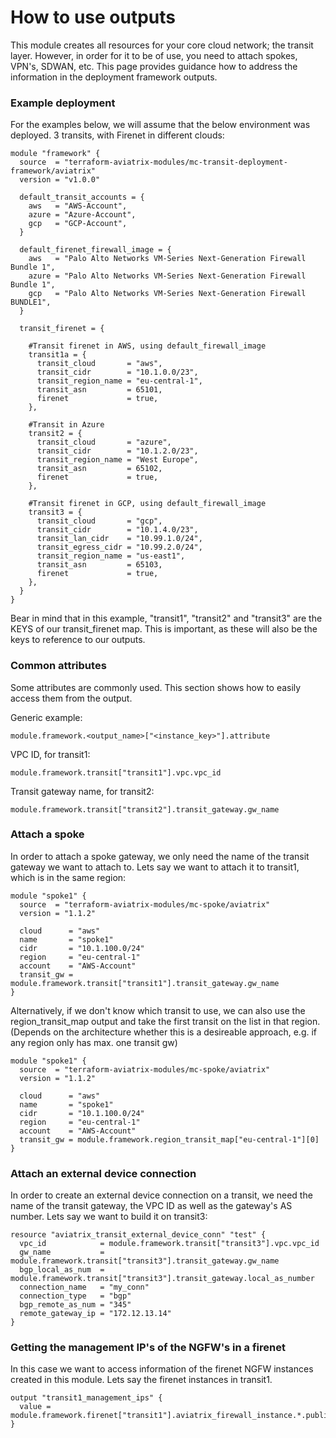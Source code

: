 # How to use outputs
This module creates all resources for your core cloud network; the transit layer. However, in order for it to be of use, you need to attach spokes, VPN's, SDWAN, etc. This page provides guidance how to address the information in the deployment framework outputs.

### Example deployment
For the examples below, we will assume that the below environment was deployed. 3 transits, with Firenet in different clouds:

```
module "framework" {
  source  = "terraform-aviatrix-modules/mc-transit-deployment-framework/aviatrix"
  version = "v1.0.0"

  default_transit_accounts = {
    aws   = "AWS-Account",
    azure = "Azure-Account",
    gcp   = "GCP-Account",
  }

  default_firenet_firewall_image = {
    aws   = "Palo Alto Networks VM-Series Next-Generation Firewall Bundle 1",
    azure = "Palo Alto Networks VM-Series Next-Generation Firewall Bundle 1",
    gcp   = "Palo Alto Networks VM-Series Next-Generation Firewall BUNDLE1",
  }

  transit_firenet = {

    #Transit firenet in AWS, using default_firewall_image
    transit1a = {          
      transit_cloud       = "aws",
      transit_cidr        = "10.1.0.0/23",
      transit_region_name = "eu-central-1",
      transit_asn         = 65101,
      firenet             = true,
    },

    #Transit in Azure
    transit2 = {
      transit_cloud       = "azure",
      transit_cidr        = "10.1.2.0/23",
      transit_region_name = "West Europe",
      transit_asn         = 65102,
      firenet             = true,
    },

    #Transit firenet in GCP, using default_firewall_image
    transit3 = {
      transit_cloud       = "gcp",
      transit_cidr        = "10.1.4.0/23",
      transit_lan_cidr    = "10.99.1.0/24",
      transit_egress_cidr = "10.99.2.0/24",
      transit_region_name = "us-east1",
      transit_asn         = 65103,
      firenet             = true,
    },    
  }
}
```
Bear in mind that in this example, "transit1", "transit2" and "transit3" are the KEYS of our transit_firenet map. This is important, as these will also be the keys to reference to our outputs.

### Common attributes
Some attributes are commonly used. This section shows how to easily access them from the output.

Generic example:
```
module.framework.<output_name>["<instance_key>"].attribute
```

VPC ID, for transit1:
```
module.framework.transit["transit1"].vpc.vpc_id
```

Transit gateway name, for transit2:
```
module.framework.transit["transit2"].transit_gateway.gw_name
```

### Attach a spoke
In order to attach a spoke gateway, we only need the name of the transit gateway we want to attach to. Lets say we want to attach it to transit1, which is in the same region:
```
module "spoke1" {
  source  = "terraform-aviatrix-modules/mc-spoke/aviatrix"
  version = "1.1.2"

  cloud      = "aws"
  name       = "spoke1"
  cidr       = "10.1.100.0/24"
  region     = "eu-central-1"
  account    = "AWS-Account"
  transit_gw = module.framework.transit["transit1"].transit_gateway.gw_name
}
```

Alternatively, if we don't know which transit to use, we can also use the region_transit_map output and take the first transit on the list in that region. (Depends on the architecture whether this is a desireable approach, e.g. if any region only has max. one transit gw)

```
module "spoke1" {
  source  = "terraform-aviatrix-modules/mc-spoke/aviatrix"
  version = "1.1.2"

  cloud      = "aws"
  name       = "spoke1"
  cidr       = "10.1.100.0/24"
  region     = "eu-central-1"
  account    = "AWS-Account"
  transit_gw = module.framework.region_transit_map["eu-central-1"][0]
}
```

### Attach an external device connection
In order to create an external device connection on a transit, we need the name of the transit gateway, the VPC ID as well as the gateway's AS number. Lets say we want to build it on transit3:

```
resource "aviatrix_transit_external_device_conn" "test" {
  vpc_id            = module.framework.transit["transit3"].vpc.vpc_id
  gw_name           = module.framework.transit["transit3"].transit_gateway.gw_name
  bgp_local_as_num  = module.framework.transit["transit3"].transit_gateway.local_as_number
  connection_name   = "my_conn"
  connection_type   = "bgp"
  bgp_remote_as_num = "345"
  remote_gateway_ip = "172.12.13.14"
}
```

### Getting the management IP's of the NGFW's in a firenet
In this case we want to access information of the firenet NGFW instances created in this module. Lets say the firenet instances in transit1.

```
output "transit1_management_ips" {
  value = module.framework.firenet["transit1"].aviatrix_firewall_instance.*.public_ip
}
```
